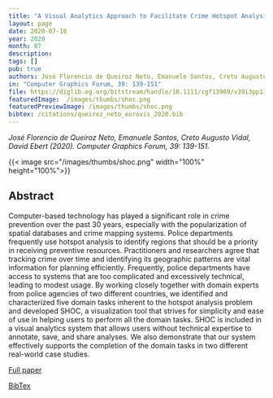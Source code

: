 ```yaml
---
title: "A Visual Analytics Approach to Facilitate Crime Hotspot Analysis"
layout: page
date: 2020-07-18
year: 2020
month: 07
description:
tags: []
pub: true
authors: José Florencio de Queiroz Neto, Emanuele Santos, Creto Augusto Vidal, David Ebert
in: "Computer Graphics Forum, 39: 139-151"
file: https://diglib.eg.org/bitstream/handle/10.1111/cgf13969/v39i3pp139-151.pdf
featuredImage:  /images/thumbs/shoc.png
featuredPreviewImage: /images/thumbs/shoc.png
bibtex: /citations/queiroz_neto_eurovis_2020.bib
---
```



*José Florencio de Queiroz Neto, Emanuele Santos, Creto Augusto Vidal, David Ebert (2020). Computer Graphics Forum, 39: 139-151.*

{{< image src="/images/thumbs/shoc.png" width="100%" height="100%">}}

## Abstract

Computer-based technology has played a significant role in crime prevention over the past 30 years, especially with the popularization of spatial databases and crime mapping systems. Police departments frequently use hotspot analysis to identify regions that should be a priority in receiving preventive resources. Practitioners and researchers agree that tracking crime over time and identifying its geographic patterns are vital information for planning efficiently. Frequently, police departments have access to systems that are too complicated and excessively technical, leading to modest usage. By working closely together with domain experts from police agencies of two different countries, we identified and characterized five domain tasks inherent to the hotspot analysis problem and developed SHOC, a visualization tool that strives for simplicity and ease of use in helping users to perform all the domain tasks. SHOC is included in a visual analytics system that allows users without technical expertise to annotate, save, and share analyses. We also demonstrate that our system effectively supports the completion of the domain tasks in two different real-world case studies.

[Full paper](https://diglib.eg.org/bitstream/handle/10.1111/cgf13969/v39i3pp139-151.pdf)

[BibTex](/citations/queiroz_neto_eurovis_2020.bib)